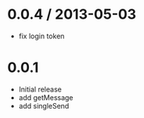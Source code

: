 
0.0.4 / 2013-05-03 
==================

  * fix login token 

0.0.1  
==================  

  * Initial release 
  * add getMessage
  * add singleSend 
